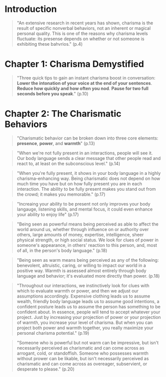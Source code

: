 # Introduction

> "An extensive research in recent years has shown, charisma is the result of specific nonverbal behaviors, not an inherent or magical personal quality. This is one of the reasons why charisma levels fluctuate: its presense depends on whether or not someone is exhibiting these bahvrios." (p.4)

# Chapter 1: Charisma Demystified

> "Three quick tips to gain an instant charisma boost in conversation: **Lower the intonation of your voice at the end of your sentences**. **Reduce how quickly and how often you nod**. **Pause for two full seconds before you speak**." (p.10)

# Chapter 2: The Charismatic Behaviors

> "Charismatic behavior can be broken down into three core elements: **presence**, **power**, and **warmth**" (p.13)

> "When we're not fully present in an interactions, people will see it. Our body language sends a clear message that other people read and react to, at least on the subconscious level." (p.14)

> "When you're fully present, it shows in your body language in a highly charisma-enhancing way. Being charismatic does not depend on how much time you have but on how fully present you are in each interaction. The ability to be fully present makes you stand out from the crowd; it makes you memorable." (p.17)

> "Increaing your ability to be present not only improves your body langauge, listening skills, and mental focus, it could even enhance your ability to enjoy life" (p.17)

> "Being seen as powerful means being perceived as able to affect the world around us, whether through influence on or authority over others, large amounts of money, expertise, intelligence, sheer physical strength, or high social status. We look for clues of power in someone's appearance, in others' reaction to this person, and, most of all, in the person's body language." (p.18)

> "Being seen as warm means being perceived as any of the following: benevolent, altruistic, caring, or willing to impact our world in a positive way. Warmth is assessed almost entirely through body language and behavior; it's evaluated more directly than power. (p.18)

> "Throughout our interactions, we instinctively look for clues with which to evaluate warmth or power, and then we adjust our assumptions accordingly. Expensive clothing leads us to assume wealth, friendly body language leads us to assume good intentions, a confident posture leads us to assume the person has something to be confident about. In essence, people will tend to accept whatever your project. Just by increasing your projection of power or your projection of warmth, you increase your level of charisma. But when you can project both power and warmth together, you really maximize your personal charisma potential." (p.19)

> "Someone who is powerful but not warm can be impressive, but isn't necessarily perceived as charismatic and can come across as arrogant, cold, or standoffish. Someone who possesses warmth without prower can be likable, but isn't necessarily perceived as charismatic and can come across as overeager, subservient, or desperate to please." (p.20)

